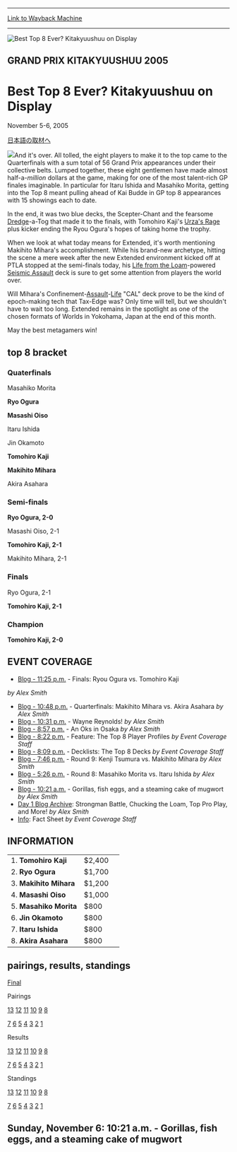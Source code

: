 
---
[Link to Wayback Machine](https://web.archive.org/web/20170412211540/http://magic.wizards.com/en/events/coverage/gpkit05)

[_metadata_:description]:- "&#13; 日本語の取材へ"
[_metadata_:generator]:- "Drupal 7 (http://drupal.org)"
[_metadata_:node]:- "559061"
[_metadata_:source]:- "div-block-system-main"
[_metadata_:title]:- "Best Top 8 Ever? Kitakyuushuu on Display"
[_metadata_:wayback_capture_timestamp]:- "2017-04-12 21:15:40"
[_metadata_:wayback_raw_url]:- "https://web.archive.org/web/20170412211540id_/http://magic.wizards.com/en/events/coverage/gpkit05"
[_metadata_:wayback_url]:- "http://magic.wizards.com/en/events/coverage/gpkit05"
---







![Best Top 8 Ever? Kitakyuushuu on Display](https://media.magic.wizards.com/images/banner/large_1_4.jpg)





GRAND PRIX KITAKYUUSHUU 2005
----------------------------


Best Top 8 Ever? Kitakyuushuu on Display
========================================




November 5-6, 2005












[日本語の取材へ](/en/node/559056)


![](https://media.magic.wizards.com/image_legacy_migration/sideboard/images/gpkita05/champ.jpg)And it's over. All tolled, the eight players to make it to the top came to the Quarterfinals with a sum total of 56 Grand Prix appearances under their collective belts. Lumped together, these eight gentlemen have made almost half-a-*million* dollars at the game, making for one of the most talent-rich GP finales imaginable. In particular for Itaru Ishida and Masahiko Morita, getting into the Top 8 meant pulling ahead of Kai Budde in GP top 8 appearances with 15 showings each to date.


In the end, it was two blue decks, the Scepter-Chant and the fearsome [Dredge](http://gatherer.wizards.com/Pages/Card/Details.aspx?name=Dredge)-a-Tog that made it to the finals, with Tomohiro Kaji's [Urza's Rage](http://gatherer.wizards.com/Pages/Card/Details.aspx?name=Urza%27s+Rage) plus kicker ending the Ryou Ogura's hopes of taking home the trophy.


When we look at what today means for Extended, it's worth mentioning Makihito Mihara's accomplishment. While his brand-new archetype, hitting the scene a mere week after the new Extended environment kicked off at PTLA stopped at the semi-finals today, his [Life from the Loam](http://gatherer.wizards.com/Pages/Card/Details.aspx?name=Life+from+the+Loam)-powered [Seismic Assault](http://gatherer.wizards.com/Pages/Card/Details.aspx?name=Seismic+Assault) deck is sure to get some attention from players the world over.


Will Mihara's Confinement-[Assault](http://gatherer.wizards.com/Pages/Card/Details.aspx?name=Assault)-[Life](http://gatherer.wizards.com/Pages/Card/Details.aspx?name=Life) "CAL" deck prove to be the kind of epoch-making tech that Tax-Edge was? Only time will tell, but we shouldn't have to wait too long. Extended remains in the spotlight as one of the chosen formats of Worlds in Yokohama, Japan at the end of this month.


May the best metagamers win!



top 8 bracket
-------------





### Quaterfinals





Masahiko Morita




**Ryo Ogura**






**Masashi Oiso**




Itaru Ishida






Jin Okamoto




**Tomohiro Kaji**






**Makihito Mihara**




Akira Asahara







### Semi-finals





**Ryo Ogura, 2-0**




Masashi Oiso, 2-1






**Tomohiro Kaji, 2-1**




Makihito Mihara, 2-1







### Finals





Ryo Ogura, 2-1




**Tomohiro Kaji, 2-1**







### Champion





**Tomohiro Kaji, 2-0**









EVENT COVERAGE
--------------




* [Blog - 11:25 p.m.](#9) - Finals: Ryou Ogura vs. Tomohiro Kaji

 *by Alex Smith*
* [Blog - 10:48 p.m.](#8) - Quarterfinals: Makihito Mihara vs. Akira Asahara
 *by Alex Smith*
* [Blog - 10:31 p.m.](#7) - Wayne Reynolds!
 *by Alex Smith*
* [Blog - 8:57 p.m.](#6) - An Oks in Osaka
 *by Alex Smith*
* [Blog - 8:22 p.m.](#4) - Feature: The Top 8 Player Profiles
 *by Event Coverage Staff*
* [Blog - 8:09 p.m.](#3) - Decklists: The Top 8 Decks
 *by Event Coverage Staff*
* [Blog - 7:46 p.m.](#5) - Round 9: Kenji Tsumura vs. Makihito Mihara
 *by Alex Smith*
* [Blog - 5:26 p.m.](#2) - Round 8: Masahiko Morita vs. Itaru Ishida
 *by Alex Smith*
* [Blog - 10:21 a.m.](#1) - Gorillas, fish eggs, and a steaming cake of mugwort
 *by Alex Smith*
* [Day 1 Blog Archive](/en/node/558841): Strongman Battle, Chucking the Loam, Top Pro Play, and More!
 *by Alex Smith*
* [Info](http://magic.wizards.com/en/articles/archive/feature/grand-prix-kitakyuushuu-2005-09-12): Fact Sheet
 *by Event Coverage Staff*



INFORMATION
-----------




|  |  |  |
| --- | --- | --- |
| 1. **Tomohiro Kaji** | $2,400 |
| 2. **Ryo Ogura** | $1,700 |
| 3. **Makihito Mihara** | $1,200 |
| 4. **Masashi Oiso** | $1,000 |
| 5. **Masahiko Morita** | $800 |
| 6. **Jin Okamoto** | $800 |
| 7. **Itaru Ishida** | $800 |
| 8. **Akira Asahara** | $800 |

pairings, results, standings
----------------------------




[Final](/en/articles/archive/event-coverage/final-standings-2005-11-06-0)




Pairings


[13](/en/articles/archive/event-coverage/round-13-pairings-2005-11-05) [12](/en/articles/archive/event-coverage/round-12-pairings-2005-11-05) [11](/en/articles/archive/event-coverage/round-11-pairings-2005-11-05) [10](/en/articles/archive/event-coverage/round-10-pairings-2005-11-05) [9](/en/articles/archive/event-coverage/round-9-pairings-2005-11-05) [8](/en/articles/archive/event-coverage/round-8-pairings-2005-11-05-0)


[7](/en/articles/archive/event-coverage/round-7-pairings-2005-11-05-0) [6](/en/articles/archive/event-coverage/round-6-pairings-2005-11-05-0) [5](/en/articles/archive/event-coverage/round-5-pairings-2005-11-05-0) [4](/en/articles/archive/event-coverage/round-4-pairings-2005-11-04) [3](/en/articles/archive/event-coverage/round-3-pairings-2005-11-04) [2](/en/articles/archive/event-coverage/round-2-pairings-2005-11-04) [1](/en/articles/archive/event-coverage/round-1-pairings-2005-11-04)




Results


[13](/en/articles/archive/event-coverage/round-13-results-2005-11-06-0) [12](/en/articles/archive/event-coverage/round-12-results-2005-11-05) [11](/en/articles/archive/event-coverage/round-11-results-2005-11-05) [10](/en/articles/archive/event-coverage/round-10-results-2005-11-05) [9](/en/articles/archive/event-coverage/round-9-results-2005-11-05) [8](/en/articles/archive/event-coverage/round-8-results-2005-11-05-0)


[7](/en/articles/archive/event-coverage/round-7-results-2005-11-05-0) [6](/en/articles/archive/event-coverage/round-6-results-2005-11-05-0) [5](/en/articles/archive/event-coverage/round-5-results-2005-11-05-0) [4](/en/articles/archive/event-coverage/round-4-results-2005-11-05-0) [3](/en/articles/archive/event-coverage/round-3-results-2005-11-04) [2](/en/articles/archive/event-coverage/round-2-results-2005-11-04) [1](/en/articles/archive/event-coverage/round-1-results-2005-11-04)




Standings


[13](/en/articles/archive/event-coverage/round-13-standings-2005-11-06-0) [12](/en/articles/archive/event-coverage/round-12-standings-2005-11-05) [11](/en/articles/archive/event-coverage/round-11-standings-2005-11-05) [10](/en/articles/archive/event-coverage/round-10-standings-2005-11-05) [9](/en/articles/archive/event-coverage/round-9-standings-2005-11-05) [8](/en/articles/archive/event-coverage/round-8-standings-2005-11-05-0)


[7](/en/articles/archive/event-coverage/round-7-standings-2005-11-05-0) [6](/en/articles/archive/event-coverage/round-6-standings-2005-11-05-0) [5](/en/articles/archive/event-coverage/round-5-standings-2005-11-05-0) [4](/en/articles/archive/event-coverage/round-4-standings-2005-11-05-0) [3](/en/articles/archive/event-coverage/round-3-standings-2005-11-04) [2](/en/articles/archive/event-coverage/round-2-standings-2005-11-04) [1](/en/articles/archive/event-coverage/round-1-standings-2005-11-04)





Sunday, November 6: 10:21 a.m. - Gorillas, fish eggs, and a steaming cake of mugwort
------------------------------------------------------------------------------------



  

 

